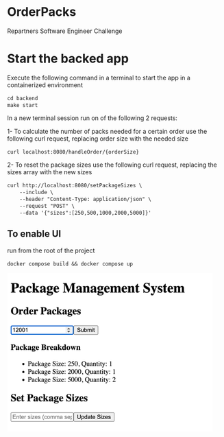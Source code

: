 # OrderPacks
Repartners Software Engineer Challenge
# Start the backed app
Execute the following command in a terminal to start the app in a containerized environment
```
cd backend
make start
```
In a new terminal session run on of the following 2 requests:


1- To calculate the number of packs needed for a certain order use the following curl request, replacing order size with the needed size
```
curl localhost:8080/handleOrder/{orderSize}
```

2- To reset the package sizes use the following curl request, replacing the sizes array with the new sizes
```
curl http://localhost:8080/setPackageSizes \
    --include \
    --header "Content-Type: application/json" \
    --request "POST" \
    --data '{"sizes":[250,500,1000,2000,5000]}'
```


## To enable UI
run from the root of the project
```aiignore
docker compose build && docker compose up
```
![img.png](img.png)